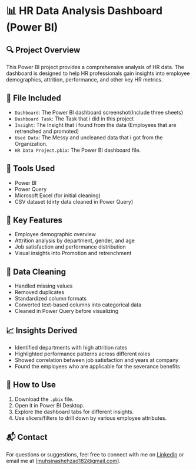 
# 📊 HR Data Analysis Dashboard (Power BI)

## 🔍 Project Overview
This Power BI project provides a comprehensive analysis of HR data. 
The dashboard is designed to help HR professionals gain insights into employee demographics, attrition, performance, and other key HR metrics.

## 📁 File Included
- `Dashboard`: The Power BI dashboard screenshot(Include three sheets)
- `Dashboard Task`: The Task that i did in this project
- `Insight`: The Insight that i found from the data (Employees that are retrenched and promoted)
- `Used Data`: The Messy and uncleaned data that i got from the Organization.
- `HR Data Project.pbix`: The Power BI dashboard file.

## 🧰 Tools Used
- Power BI
- Power Query
- Microsoft Excel (for initial cleaning)
- CSV dataset (dirty data cleaned in Power Query)

## 📌 Key Features
- Employee demographic overview
- Attrition analysis by department, gender, and age
- Job satisfaction and performance distribution
- Visual insights into Promotion and retrenchment

## 🧹 Data Cleaning
- Handled missing values
- Removed duplicates
- Standardized column formats
- Converted text-based columns into categorical data
- Cleaned in Power Query before visualizing

## 📈 Insights Derived
- Identified departments with high attrition rates
- Highlighted performance patterns across different roles
- Showed correlation between job satisfaction and years at company
- Found the employees who are applicable for the severance benefits

## 🚀 How to Use
1. Download the `.pbix` file.
2. Open it in Power BI Desktop.
3. Explore the dashboard tabs for different insights.
4. Use slicers/filters to drill down by various employee attributes.

## 📬 Contact
For questions or suggestions, feel free to connect with me on [LinkedIn](https://www.linkedin.com/in/muhsina-shehzad-959ab8326/) or email me at [muhsinashehzad182@gmail.com].
